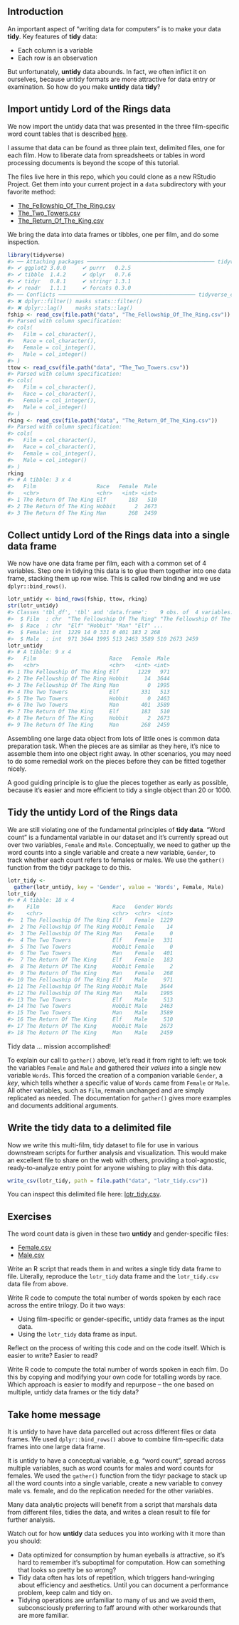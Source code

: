 ## Introduction

An important aspect of “writing data for computers” is to make your data
**tidy**. Key features of **tidy** data:
  
- Each column is a variable
- Each row is an observation

But unfortunately, **untidy** data abounds. In fact, we often inflict it
on ourselves, because untidy formats are more attractive for data entry
or examination. So how do you make **untidy** data **tidy**?
  
## Import untidy Lord of the Rings data
  
We now import the untidy data that was presented in the three film-specific word count tables that is described [here](https://github.com/jennybc/lotr-tidy/blob/master/01-intro.md).

I assume that data can be found as three plain text, delimited files, one for each film. How to liberate data from spreadsheets or tables in word processing documents is beyond the scope of this tutorial.

The files live here in this repo, which you could clone as a new RStudio Project. Get them into your current project in a `data` subdirectory with your favorite method:
  
  - [The\_Fellowship\_Of\_The\_Ring.csv](https://github.com/jennybc/lotr-tidy/tree/master/data/The_Fellowship_Of_The_Ring.csv)
- [The\_Two\_Towers.csv](https://github.com/jennybc/lotr-tidy/tree/master/data/The_Two_Towers.csv)
- [The\_Return\_Of\_The\_King.csv](https://github.com/jennybc/lotr-tidy/tree/master/data/The_Return_Of_The_King.csv)

We bring the data into data frames or tibbles, one per film, and do some inspection.

``` r
library(tidyverse)
#> ── Attaching packages ──────────────────────────────────────── tidyverse 1.2.1 ──
#> ✔ ggplot2 3.0.0     ✔ purrr   0.2.5
#> ✔ tibble  1.4.2     ✔ dplyr   0.7.6
#> ✔ tidyr   0.8.1     ✔ stringr 1.3.1
#> ✔ readr   1.1.1     ✔ forcats 0.3.0
#> ── Conflicts ─────────────────────────────────────────── tidyverse_conflicts() ──
#> ✖ dplyr::filter() masks stats::filter()
#> ✖ dplyr::lag()    masks stats::lag()
fship <- read_csv(file.path("data", "The_Fellowship_Of_The_Ring.csv"))
#> Parsed with column specification:
#> cols(
#>   Film = col_character(),
#>   Race = col_character(),
#>   Female = col_integer(),
#>   Male = col_integer()
#> )
ttow <- read_csv(file.path("data", "The_Two_Towers.csv"))
#> Parsed with column specification:
#> cols(
#>   Film = col_character(),
#>   Race = col_character(),
#>   Female = col_integer(),
#>   Male = col_integer()
#> )
rking <- read_csv(file.path("data", "The_Return_Of_The_King.csv")) 
#> Parsed with column specification:
#> cols(
#>   Film = col_character(),
#>   Race = col_character(),
#>   Female = col_integer(),
#>   Male = col_integer()
#> )
rking
#> # A tibble: 3 x 4
#>   Film                   Race   Female  Male
#>   <chr>                  <chr>   <int> <int>
#> 1 The Return Of The King Elf       183   510
#> 2 The Return Of The King Hobbit      2  2673
#> 3 The Return Of The King Man       268  2459
```

## Collect untidy Lord of the Rings data into a single data frame

We now have one data frame per film, each with a common set of 4
variables. Step one in tidying this data is to glue them together into
one data frame, stacking them up row wise. This is called row binding
and we use `dplyr::bind_rows()`.

``` r
lotr_untidy <- bind_rows(fship, ttow, rking)
str(lotr_untidy)
#> Classes 'tbl_df', 'tbl' and 'data.frame':    9 obs. of  4 variables:
#>  $ Film  : chr  "The Fellowship Of The Ring" "The Fellowship Of The Ring" "The Fellowship Of The Ring" "The Two Towers" ...
#>  $ Race  : chr  "Elf" "Hobbit" "Man" "Elf" ...
#>  $ Female: int  1229 14 0 331 0 401 183 2 268
#>  $ Male  : int  971 3644 1995 513 2463 3589 510 2673 2459
lotr_untidy
#> # A tibble: 9 x 4
#>   Film                       Race   Female  Male
#>   <chr>                      <chr>   <int> <int>
#> 1 The Fellowship Of The Ring Elf      1229   971
#> 2 The Fellowship Of The Ring Hobbit     14  3644
#> 3 The Fellowship Of The Ring Man         0  1995
#> 4 The Two Towers             Elf       331   513
#> 5 The Two Towers             Hobbit      0  2463
#> 6 The Two Towers             Man       401  3589
#> 7 The Return Of The King     Elf       183   510
#> 8 The Return Of The King     Hobbit      2  2673
#> 9 The Return Of The King     Man       268  2459
```

Assembling one large data object from lots of little ones is common data
preparation task. When the pieces are as similar as they here, it’s nice
to assemble them into one object right away. In other scenarios, you may
need to do some remedial work on the pieces before they can be fitted
together nicely.

A good guiding principle is to glue the pieces together as early as
possible, because it’s easier and more efficient to tidy a single object
than 20 or 1000.

## Tidy the untidy Lord of the Rings data

We are still violating one of the fundamental principles of **tidy
data**. “Word count” is a fundamental variable in our dataset and it’s
currently spread out over two variables, `Female` and `Male`.
Conceptually, we need to gather up the word counts into a single
variable and create a new variable, `Gender`, to track whether each
count refers to females or males. We use the `gather()` function from
the tidyr package to do this.

``` r
lotr_tidy <-
  gather(lotr_untidy, key = 'Gender', value = 'Words', Female, Male)
lotr_tidy
#> # A tibble: 18 x 4
#>    Film                       Race   Gender Words
#>    <chr>                      <chr>  <chr>  <int>
#>  1 The Fellowship Of The Ring Elf    Female  1229
#>  2 The Fellowship Of The Ring Hobbit Female    14
#>  3 The Fellowship Of The Ring Man    Female     0
#>  4 The Two Towers             Elf    Female   331
#>  5 The Two Towers             Hobbit Female     0
#>  6 The Two Towers             Man    Female   401
#>  7 The Return Of The King     Elf    Female   183
#>  8 The Return Of The King     Hobbit Female     2
#>  9 The Return Of The King     Man    Female   268
#> 10 The Fellowship Of The Ring Elf    Male     971
#> 11 The Fellowship Of The Ring Hobbit Male    3644
#> 12 The Fellowship Of The Ring Man    Male    1995
#> 13 The Two Towers             Elf    Male     513
#> 14 The Two Towers             Hobbit Male    2463
#> 15 The Two Towers             Man    Male    3589
#> 16 The Return Of The King     Elf    Male     510
#> 17 The Return Of The King     Hobbit Male    2673
#> 18 The Return Of The King     Man    Male    2459
```

Tidy data … mission accomplished\!
  
  To explain our call to `gather()` above, let’s read it from right to
left: we took the variables `Female` and `Male` and gathered their
*values* into a single new variable `Words`. This forced the creation of
a companion variable `Gender`, a *key*, which tells whether a specific
value of `Words` came from `Female` or `Male`. All other variables, such
as `Film`, remain unchanged and are simply replicated as needed. The
documentation for `gather()` gives more examples and documents
additional arguments.

## Write the tidy data to a delimited file

Now we write this multi-film, tidy dataset to file for use in various
downstream scripts for further analysis and visualization. This would
make an excellent file to share on the web with others, providing a
tool-agnostic, ready-to-analyze entry point for anyone wishing to play
with this data.

``` r
write_csv(lotr_tidy, path = file.path("data", "lotr_tidy.csv"))
```

You can inspect this delimited file here:
  [lotr\_tidy.csv](data/lotr_tidy.csv).

## Exercises

The word count data is given in these two **untidy** and gender-specific
files:
  
  - [Female.csv](data/Female.csv)
- [Male.csv](data/Male.csv)

Write an R script that reads them in and writes a single tidy data frame
to file. Literally, reproduce the `lotr_tidy` data frame and the
`lotr_tidy.csv` data file from above.

Write R code to compute the total number of words spoken by each race
across the entire trilogy. Do it two ways:
  
  - Using film-specific or gender-specific, untidy data frames as the
input data.
- Using the `lotr_tidy` data frame as input.

Reflect on the process of writing this code and on the code itself.
Which is easier to write? Easier to read?
  
  Write R code to compute the total number of words spoken in each film.
Do this by copying and modifying your own code for totalling words by
race. Which approach is easier to modify and repurpose – the one based
on multiple, untidy data frames or the tidy data?
  
  ## Take home message
  
  It is untidy to have have data parcelled out across different files or
data frames. We used `dplyr::bind_rows()` above to combine film-specific
data frames into one large data frame.

It is untidy to have a conceptual variable, e.g. “word count”, spread
across multiple variables, such as word counts for males and word counts
for females. We used the `gather()` function from the tidyr package to
stack up all the word counts into a single variable, create a new
variable to convey male vs. female, and do the replication needed for
the other variables.

Many data analytic projects will benefit from a script that marshals
data from different files, tidies the data, and writes a clean result to
file for further analysis.

Watch out for how **untidy** data seduces you into working with it more
than you should:
  
  - Data optimized for consumption by human eyeballs *is* attractive, so
it’s hard to remember it’s suboptimal for computation. How can
something that looks so pretty be so wrong?
  - Tidy data often has lots of repetition, which triggers hand-wringing
about efficiency and aesthetics. Until you can document a
performance problem, keep calm and tidy on.
- Tidying operations are unfamiliar to many of us and we avoid them,
subconsciously preferring to faff around with other workarounds that
are more familiar.
